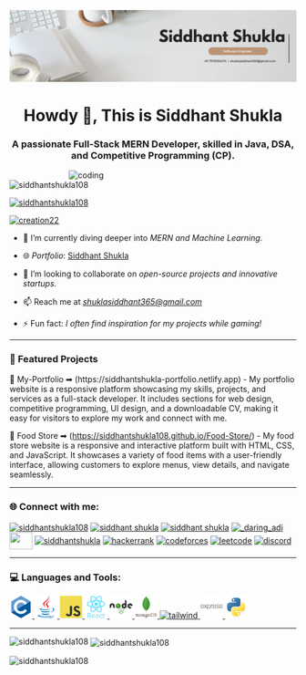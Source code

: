 ![logo](https://github.com/siddhantshukla108/siddhantshukla108/blob/main/Github%20Banner.png)

<h1 align="center">Howdy 👋, This is Siddhant Shukla</h1>
<h3 align="center">A passionate Full-Stack MERN Developer, skilled in Java, DSA, and Competitive Programming (CP).</h3>

<img align="right" alt="coding" width="400" src="https://user-images.githubusercontent.com/55389276/140866485-8fb1c876-9a8f-4d6a-98dc-08c4981eaf70.gif">

<p align="left"> <img src="https://komarev.com/ghpvc/?username=siddhantshukla108&label=Profile%20views&color=0e75b6&style=flat" alt="siddhantshukla108" /> </p>

<p align="left"> <a href="https://twitter.com/siddhantshukla108" target="blank"><img src="https://img.shields.io/twitter/follow/siddhantshukla108?logo=twitter&style=for-the-badge" alt="siddhantshukla108" /></a> </p>

<p align="left"> <a href="https://github.com/ryo-ma/github-profile-trophy"><img src="https://github-profile-trophy.vercel.app/?username=creation22" alt="creation22" /></a> </p>

- 🔭 I’m currently diving deeper into *MERN and Machine Learning.*  

- 🌐 *Portfolio*: [Siddhant Shukla](https://siddhantshukla-portfolio.netlify.app/)  

- 👯 I’m looking to collaborate on *open-source projects and innovative startups.*  

- 📫 Reach me at *shuklasiddhant365@gmail.com*  

- ⚡ Fun fact: *I often find inspiration for my projects while gaming!*  

---

<h3 align="left">🌟 Featured Projects</h3>
🎯 My-Portfolio ➡ (https://siddhantshukla-portfolio.netlify.app) - My portfolio website is a responsive platform showcasing my skills, projects, and services as a full-stack developer. It includes sections for web design, competitive programming, UI design, and a downloadable CV, making it easy for visitors to explore my work and connect with me.  

🎯 Food Store ➡ (https://siddhantshukla108.github.io/Food-Store/) - My food store website is a responsive and interactive platform built with HTML, CSS, and JavaScript. It showcases a variety of food items with a user-friendly interface, allowing customers to explore menus, view details, and navigate seamlessly.  

---

<h3 align="left">🌐 Connect with me:</h3>
<p align="left">
<a href="https://twitter.com/siddhantshukla108" target="blank"><img align="center" src="https://raw.githubusercontent.com/rahuldkjain/github-profile-readme-generator/master/src/images/icons/Social/twitter.svg" alt="siddhantshukla108" height="30" width="40" /></a>
<a href="https://www.linkedin.com/in/siddhant-shukla108/" target="blank"><img align="center" src="https://raw.githubusercontent.com/rahuldkjain/github-profile-readme-generator/master/src/images/icons/Social/linked-in-alt.svg" alt="siddhant shukla" height="30" width="40" /></a>
<a href="https://fb.com/siddhant.shukla" target="blank"><img align="center" src="https://raw.githubusercontent.com/rahuldkjain/github-profile-readme-generator/master/src/images/icons/Social/facebook.svg" alt="siddhant shukla" height="30" width="40" /></a>
<a href="https://instagram.com/daringadi" target="blank"><img align="center" src="https://raw.githubusercontent.com/rahuldkjain/github-profile-readme-generator/master/src/images/icons/Social/instagram.svg" alt="_daring_adi" height="30" width="40" /></a>
<a href="https://www.youtube.com/@reel_is_real" target="blank"><img align="center" src="https://raw.githubusercontent.com/rahuldkjain/github-profile-readme-generator/master/src/images/icons/Social/youtube.svg" height="30" width="40" /></a>
<a href="https://www.codechef.com/users/siddhantshukla" target="blank"><img align="center" src="https://cdn.jsdelivr.net/npm/simple-icons@3.1.0/icons/codechef.svg" alt="siddhantshukla" height="30" width="40" /></a>
<a href="https://www.hackerrank.com/shuklasiddhant31" target="blank"><img align="center" src="https://raw.githubusercontent.com/rahuldkjain/github-profile-readme-generator/master/src/images/icons/Social/hackerrank.svg" alt="hackerrank" height="30" width="40" /></a>
<a href="https://codeforces.com/profile/siddhantshukla108" target="blank"><img align="center" src="https://raw.githubusercontent.com/rahuldkjain/github-profile-readme-generator/master/src/images/icons/Social/codeforces.svg" alt="codeforces" height="30" width="40" /></a>
<a href="https://www.leetcode.com/siddhantshukla" target="blank"><img align="center" src="https://raw.githubusercontent.com/rahuldkjain/github-profile-readme-generator/master/src/images/icons/Social/leet-code.svg" alt="leetcode" height="30" width="40" /></a>
<a href="https://discord.com/channels/@me" target="blank"><img align="center" src="https://raw.githubusercontent.com/rahuldkjain/github-profile-readme-generator/master/src/images/icons/Social/discord.svg" alt="discord" height="30" width="40" /></a>
</p>

---

<h3 align="left">💻 Languages and Tools:</h3>
<p align="left">
<a href="https://www.cprogramming.com/" target="_blank" rel="noreferrer"> <img src="https://raw.githubusercontent.com/devicons/devicon/master/icons/c/c-original.svg" alt="c" width="40" height="40"/> </a>
<a href="https://www.java.com" target="_blank" rel="noreferrer"> <img src="https://raw.githubusercontent.com/devicons/devicon/master/icons/java/java-original.svg" alt="java" width="40" height="40"/> </a>
<a href="https://developer.mozilla.org/en-US/docs/Web/JavaScript" target="_blank" rel="noreferrer"> <img src="https://raw.githubusercontent.com/devicons/devicon/master/icons/javascript/javascript-original.svg" alt="javascript" width="40" height="40"/> </a>
<a href="https://reactjs.org/" target="_blank" rel="noreferrer"> <img src="https://raw.githubusercontent.com/devicons/devicon/master/icons/react/react-original-wordmark.svg" alt="react" width="40" height="40"/> </a>
<a href="https://nodejs.org" target="_blank" rel="noreferrer"> <img src="https://raw.githubusercontent.com/devicons/devicon/master/icons/nodejs/nodejs-original-wordmark.svg" alt="nodejs" width="40" height="40"/> </a>
<a href="https://www.mongodb.com/" target="_blank" rel="noreferrer"> <img src="https://raw.githubusercontent.com/devicons/devicon/master/icons/mongodb/mongodb-original-wordmark.svg" alt="mongodb" width="40" height="40"/> </a>
<a href="https://tailwindcss.com/" target="_blank" rel="noreferrer"> <img src="https://www.vectorlogo.zone/logos/tailwindcss/tailwindcss-icon.svg" alt="tailwind" width="40" height="40"/> </a>
<a href="https://expressjs.com" target="_blank" rel="noreferrer"> <img src="https://raw.githubusercontent.com/devicons/devicon/master/icons/express/express-original-wordmark.svg" alt="express" width="40" height="40"/> </a>
<a href="https://www.python.org" target="_blank" rel="noreferrer"> <img src="https://raw.githubusercontent.com/devicons/devicon/master/icons/python/python-original.svg" alt="python" width="40" height="40"/> </a>
</p>

---

<p><img align="left" src="https://github-readme-stats.vercel.app/api/top-langs?username=siddhantshukla108&show_icons=true&locale=en&layout=compact" alt="siddhantshukla108" /></p>

<p>&nbsp;<img align="center" src="https://github-readme-stats.vercel.app/api?username=siddhantshukla108&show_icons=true&locale=en" alt="siddhantshukla108" /></p>

<p><img align="center" src="https://github-readme-streak-stats.herokuapp.com/?user=siddhantshukla108&" alt="siddhantshukla108" /></p>




